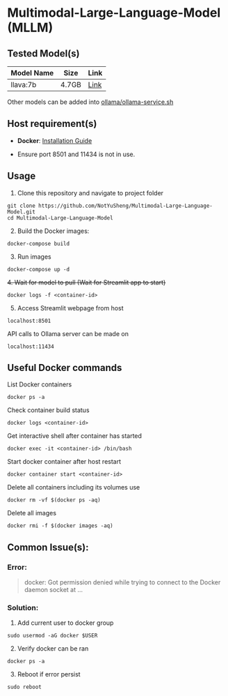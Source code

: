# Multimodal-Large-Language-Model (MLLM)

## Tested Model(s)
| Model Name | Size | Link |
| --- | --- | --- |
| llava:7b | 4.7GB | [Link](https://www.ollama.com/library/llava:7b) |

Other models can be added into [ollama/ollama-service.sh](ollama/ollama-service.sh)

## Host requirement(s)
- **Docker**: [Installation Guide](https://docs.docker.com/engine/install/)

- Ensure port 8501 and 11434 is not in use.

## Usage
1.  Clone this repository and navigate to project folder
```
git clone https://github.com/NotYuSheng/Multimodal-Large-Language-Model.git
cd Multimodal-Large-Language-Model
```

2.  Build the Docker images:
```
docker-compose build
```

3.  Run images
```
docker-compose up -d
```

~~4.  Wait for model to pull (Wait for Streamlit app to start)~~
```  
docker logs -f <container-id>
```

5.  Access Streamlit webpage from host
```
localhost:8501
```

API calls to Ollama server can be made on 
```
localhost:11434
```

## Useful Docker commands
List Docker containers
```
docker ps -a
```

Check container build status
```
docker logs <container-id>
```

Get interactive shell after container has started
```
docker exec -it <container-id> /bin/bash
```

Start docker container after host restart
```
docker container start <container-id>
```

Delete all containers including its volumes use
```
docker rm -vf $(docker ps -aq)
```

Delete all images
```
docker rmi -f $(docker images -aq)
```

## Common Issue(s):
### Error: 
> docker: Got permission denied while trying to connect to the Docker daemon socket at ...

### Solution:
1. Add current user to docker group
```
sudo usermod -aG docker $USER
```
2. Verify docker can be ran
```
docker ps -a
```
3. Reboot if error persist
```
sudo reboot
```

